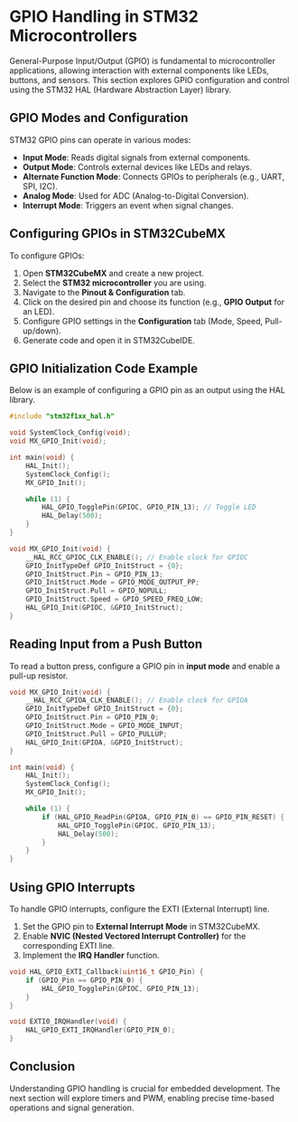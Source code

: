 # GPIO Handling in STM32 Microcontrollers

General-Purpose Input/Output (GPIO) is fundamental to microcontroller applications, allowing interaction with external components like LEDs, buttons, and sensors. This section explores GPIO configuration and control using the STM32 HAL (Hardware Abstraction Layer) library.

## GPIO Modes and Configuration
STM32 GPIO pins can operate in various modes:
- **Input Mode**: Reads digital signals from external components.
- **Output Mode**: Controls external devices like LEDs and relays.
- **Alternate Function Mode**: Connects GPIOs to peripherals (e.g., UART, SPI, I2C).
- **Analog Mode**: Used for ADC (Analog-to-Digital Conversion).
- **Interrupt Mode**: Triggers an event when signal changes.

## Configuring GPIOs in STM32CubeMX
To configure GPIOs:
1. Open **STM32CubeMX** and create a new project.
2. Select the **STM32 microcontroller** you are using.
3. Navigate to the **Pinout & Configuration** tab.
4. Click on the desired pin and choose its function (e.g., **GPIO Output** for an LED).
5. Configure GPIO settings in the **Configuration** tab (Mode, Speed, Pull-up/down).
6. Generate code and open it in STM32CubeIDE.

## GPIO Initialization Code Example
Below is an example of configuring a GPIO pin as an output using the HAL library.

```c
#include "stm32f1xx_hal.h"

void SystemClock_Config(void);
void MX_GPIO_Init(void);

int main(void) {
    HAL_Init();
    SystemClock_Config();
    MX_GPIO_Init();

    while (1) {
        HAL_GPIO_TogglePin(GPIOC, GPIO_PIN_13); // Toggle LED
        HAL_Delay(500);
    }
}

void MX_GPIO_Init(void) {
    __HAL_RCC_GPIOC_CLK_ENABLE(); // Enable clock for GPIOC
    GPIO_InitTypeDef GPIO_InitStruct = {0};
    GPIO_InitStruct.Pin = GPIO_PIN_13;
    GPIO_InitStruct.Mode = GPIO_MODE_OUTPUT_PP;
    GPIO_InitStruct.Pull = GPIO_NOPULL;
    GPIO_InitStruct.Speed = GPIO_SPEED_FREQ_LOW;
    HAL_GPIO_Init(GPIOC, &GPIO_InitStruct);
}
```

## Reading Input from a Push Button
To read a button press, configure a GPIO pin in **input mode** and enable a pull-up resistor.

```c
void MX_GPIO_Init(void) {
    __HAL_RCC_GPIOA_CLK_ENABLE(); // Enable clock for GPIOA
    GPIO_InitTypeDef GPIO_InitStruct = {0};
    GPIO_InitStruct.Pin = GPIO_PIN_0;
    GPIO_InitStruct.Mode = GPIO_MODE_INPUT;
    GPIO_InitStruct.Pull = GPIO_PULLUP;
    HAL_GPIO_Init(GPIOA, &GPIO_InitStruct);
}

int main(void) {
    HAL_Init();
    SystemClock_Config();
    MX_GPIO_Init();

    while (1) {
        if (HAL_GPIO_ReadPin(GPIOA, GPIO_PIN_0) == GPIO_PIN_RESET) {
            HAL_GPIO_TogglePin(GPIOC, GPIO_PIN_13);
            HAL_Delay(500);
        }
    }
}
```

## Using GPIO Interrupts
To handle GPIO interrupts, configure the EXTI (External Interrupt) line.

1. Set the GPIO pin to **External Interrupt Mode** in STM32CubeMX.
2. Enable **NVIC (Nested Vectored Interrupt Controller)** for the corresponding EXTI line.
3. Implement the **IRQ Handler** function.

```c
void HAL_GPIO_EXTI_Callback(uint16_t GPIO_Pin) {
    if (GPIO_Pin == GPIO_PIN_0) {
        HAL_GPIO_TogglePin(GPIOC, GPIO_PIN_13);
    }
}

void EXTI0_IRQHandler(void) {
    HAL_GPIO_EXTI_IRQHandler(GPIO_PIN_0);
}
```

## Conclusion
Understanding GPIO handling is crucial for embedded development. The next section will explore timers and PWM, enabling precise time-based operations and signal generation.
